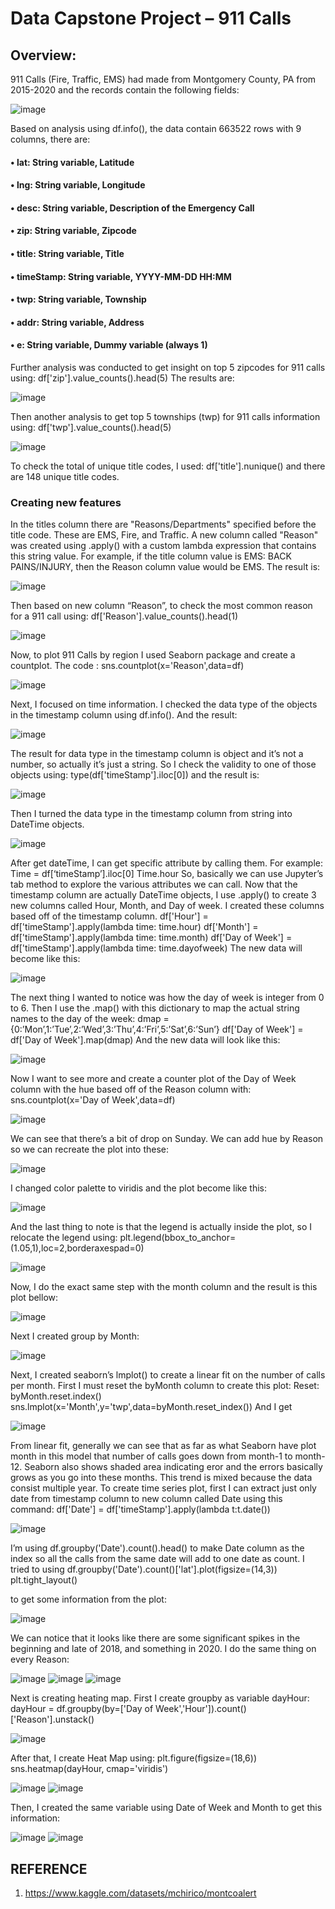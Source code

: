 # Data Capstone Project –  911 Calls

## Overview:
911 Calls (Fire, Traffic, EMS) had made from Montgomery County, PA from 2015-2020 and the records contain the following fields:

![image](https://user-images.githubusercontent.com/37673834/168406846-f5f509fe-90d5-4647-961d-abb54241630c.png)

Based on analysis using df.info(), the data contain 663522 rows with 9 columns, there are:
####    • lat: String variable, Latitude
####    • lng: String variable, Longitude
####    •	desc: String variable, Description of the Emergency Call
####    •	zip: String variable, Zipcode
####    •	title: String variable, Title
####    •	timeStamp: String variable, YYYY-MM-DD HH:MM
####    •	twp: String variable, Township
####    •	addr: String variable, Address
####    •	e: String variable, Dummy variable (always 1)

Further analysis was conducted to get insight on top 5 zipcodes for 911 calls using:
df['zip'].value_counts().head(5)
The results are:

![image](https://user-images.githubusercontent.com/37673834/168406920-41f870cf-c5f2-4704-8081-a01ce132d051.png)

Then another analysis to get top 5 townships (twp) for 911 calls information using:
df['twp'].value_counts().head(5)

![image](https://user-images.githubusercontent.com/37673834/168407074-e3f4dd49-070e-4579-9e64-462b6a6dec77.png)

To check the total of unique title codes, I used:
df['title'].nunique()
and there are 148 unique title codes.

### Creating new features
In the titles column there are "Reasons/Departments" specified before the title code. These are EMS, Fire, and Traffic. A new column called "Reason" was created using .apply() with a custom lambda expression that contains this string value. For example, if the title column value is EMS: BACK PAINS/INJURY, then the Reason column value would be EMS. The result is:

![image](https://user-images.githubusercontent.com/37673834/168407099-4bdb5980-a845-408c-8940-9f147fb225f1.png)

Then based on new column “Reason”, to check the most common reason for a 911 call using:
df['Reason'].value_counts().head(1)

![image](https://user-images.githubusercontent.com/37673834/168407165-1d6c4941-ce36-48c9-b7a6-d778033b0a91.png)

Now, to plot 911 Calls by region I used Seaborn package and create a countplot.
The code : sns.countplot(x='Reason',data=df)

![image](https://user-images.githubusercontent.com/37673834/168407195-a15737d8-8dca-4651-9c73-4744dc80dd08.png)

Next, I focused on time information. I checked the data type of the objects in the timestamp column using df.info(). And the result:

![image](https://user-images.githubusercontent.com/37673834/168407202-fd4b3507-c396-4c2d-adfa-e9ccbbb1c934.png)

The result for data type in the timestamp column is object and it’s not a number, so actually it’s just a string. So I check the validity to one of those objects using:
type(df['timeStamp'].iloc[0]) and the result is:

![image](https://user-images.githubusercontent.com/37673834/168407213-7942b840-aa72-4358-8734-86b61ae923c6.png)

Then I turned the data type in the timestamp column from string into DateTime objects.

![image](https://user-images.githubusercontent.com/37673834/168407224-08b26a3a-7a93-412d-b2b5-f240d74336e2.png)

After get dateTime, I can get specific attribute by calling them. For example:
Time = df[‘timeStamp’].iloc[0]
Time.hour
So, basically we can use Jupyter’s tab method to explore the various attributes we can call. Now that the timestamp column are actually DateTime objects, I use .apply() to create 3 new columns called Hour, Month, and Day of week. I created these columns based off of the timestamp column. 
df['Hour'] = df['timeStamp'].apply(lambda time: time.hour)
df['Month'] = df['timeStamp'].apply(lambda time: time.month)
df['Day of Week'] = df['timeStamp'].apply(lambda time: time.dayofweek)
The new data will become like this:

![image](https://user-images.githubusercontent.com/37673834/168407243-f06236af-1adb-4814-b4d1-b187240ad2c5.png)

The next thing I wanted to notice was how the day of week is integer from 0 to 6. Then I use the .map() with this dictionary to map the actual string names to the day of the week:
dmap = {0:’Mon’,1:’Tue’,2:’Wed’,3:’Thu’,4:’Fri’,5:’Sat’,6:’Sun’}
df['Day of Week'] = df['Day of Week'].map(dmap)
And the new data will look like this:

![image](https://user-images.githubusercontent.com/37673834/168407262-ac7919af-0701-4d2b-91cf-469b2be38660.png)

Now I want to see more and create a counter plot of the Day of Week column with the hue based off of the Reason column with:
sns.countplot(x='Day of Week',data=df)

![image](https://user-images.githubusercontent.com/37673834/168407284-6a284bc5-206a-4388-9201-6462a35a5b2b.png)

We can see that there’s a bit of drop on Sunday. We can add hue by Reason so we can recreate the plot into these:

![image](https://user-images.githubusercontent.com/37673834/168407296-aeec74d1-c1a3-47a2-9023-35e4edf03966.png)

I changed color palette to viridis and the plot become like this:

![image](https://user-images.githubusercontent.com/37673834/168407303-8c54dd15-58e0-4cd8-adff-d3d363e6c07c.png)

And the last thing to note is that the legend is actually inside the plot, so I relocate the legend using:
plt.legend(bbox_to_anchor=(1.05,1),loc=2,borderaxespad=0)

![image](https://user-images.githubusercontent.com/37673834/168407319-8111c525-3e00-49cc-9917-e9d6b77b4aba.png)

Now, I do the exact same step with the month column and the result is this plot bellow:

![image](https://user-images.githubusercontent.com/37673834/168407328-274580ec-a129-4d70-aaa4-77a03a80e530.png)

Next I created group by Month:

![image](https://user-images.githubusercontent.com/37673834/168407336-c6ae8eed-0ef7-4113-afe1-1eda2a570e7b.png)

Next, I created seaborn’s lmplot() to create a linear fit on the number of calls per month. First I must reset the byMonth column to create this plot:
Reset: byMonth.reset.index()
sns.lmplot(x='Month',y='twp',data=byMonth.reset_index())
And I get 

![image](https://user-images.githubusercontent.com/37673834/168407346-bb1bddd5-563f-4461-9075-90e6a2b4bb9a.png)

From linear fit, generally we can see that as far as what Seaborn have plot month in this model that number of calls goes down from month-1 to month-12. Seaborn also shows shaded area indicating eror and the errors basically grows as you go into these months. This trend is mixed because the data consist multiple year.
To create time series plot, first I can extract just only date from timestamp column to new column called Date using this command:
df['Date'] = df['timeStamp'].apply(lambda t:t.date())

![image](https://user-images.githubusercontent.com/37673834/168407352-7660b8f1-cb38-4d1a-be79-79fa6928303e.png)

I’m using df.groupby('Date').count().head() to make Date column as the index so all the calls from the same date will add to one date as count.
I tried to using
df.groupby('Date').count()['lat'].plot(figsize=(14,3))
plt.tight_layout()

to get some information from the plot:

![image](https://user-images.githubusercontent.com/37673834/168407363-35090be0-e0a0-44cd-ab69-d8bbb01cc6ec.png)

We can notice that it looks like there are some significant spikes in the beginning and late of 2018, and something in 2020. I do the same thing on every Reason:

![image](https://user-images.githubusercontent.com/37673834/168407372-14eac975-2726-4802-b409-c3b6980cdee5.png)
![image](https://user-images.githubusercontent.com/37673834/168407378-db217395-c1f9-4c5a-ae40-265e1184f2d2.png)
![image](https://user-images.githubusercontent.com/37673834/168407394-f568654e-91e3-46f8-8e6b-6e61ef404d81.png)

Next is creating heating map. First I create groupby as variable dayHour:
dayHour = df.groupby(by=['Day of Week','Hour']).count()['Reason'].unstack()

![image](https://user-images.githubusercontent.com/37673834/168407422-64f7ca84-ce2e-41b2-936b-b86f4a0d8963.png)

After that, I create Heat Map using:
plt.figure(figsize=(18,6))
sns.heatmap(dayHour, cmap='viridis')

![image](https://user-images.githubusercontent.com/37673834/168407442-684ca01f-e8c4-4628-8932-cc946446fae5.png)
![image](https://user-images.githubusercontent.com/37673834/168407454-464a6a75-199b-4fef-ba2a-70c35851677d.png)

Then, I created the same variable using Date of Week and Month to get this information:

![image](https://user-images.githubusercontent.com/37673834/168407469-d31bd581-ab9c-4fe3-a643-60032295b3b6.png)
![image](https://user-images.githubusercontent.com/37673834/168407479-c9133300-a2fc-4fb1-958d-5d91e632b5e5.png)

## REFERENCE
1. https://www.kaggle.com/datasets/mchirico/montcoalert

